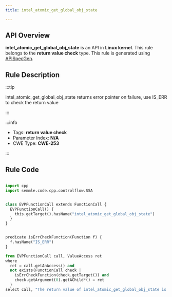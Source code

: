 ```yaml
---
title: intel_atomic_get_global_obj_state

---
```



## API Overview
**intel_atomic_get_global_obj_state** is an API in **Linux kernel**. This rule belongs to the **return value check** type. This rule is generated using [APISpecGen](../../tools/APISpecGen).
## Rule Description

:::tip

intel_atomic_get_global_obj_state returns error pointer on failure, use IS_ERR to check the return value

:::

:::info

- Tags: **return value check**
- Parameter Index: **N/A**
- CWE Type: **CWE-253**

:::

## Rule Code
```python

import cpp
import semmle.code.cpp.controlflow.SSA


class EVPFunctionCall extends FunctionCall {
  EVPFunctionCall() {
    this.getTarget().hasName("intel_atomic_get_global_obj_state")
  }
}


predicate isErrCheckFunction(Function f) {
  f.hasName("IS_ERR") 
}

from EVPFunctionCall call, ValueAccess ret
where
  ret = call.getAnAccess() and
  not exists(FunctionCall check |
    isErrCheckFunction(check.getTarget()) and
    check.getArgument(0).getAChild*() = ret
  )
select call, "The return value of intel_atomic_get_global_obj_state is not checked with IS_ERR."
    
```